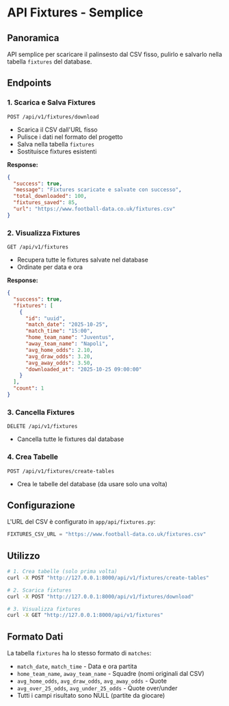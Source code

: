 # API Fixtures - Semplice

## Panoramica
API semplice per scaricare il palinsesto dal CSV fisso, pulirlo e salvarlo nella tabella `fixtures` del database.

## Endpoints

### 1. Scarica e Salva Fixtures
```
POST /api/v1/fixtures/download
```
- Scarica il CSV dall'URL fisso
- Pulisce i dati nel formato del progetto  
- Salva nella tabella `fixtures`
- Sostituisce fixtures esistenti

**Response:**
```json
{
  "success": true,
  "message": "Fixtures scaricate e salvate con successo",
  "total_downloaded": 100,
  "fixtures_saved": 85,
  "url": "https://www.football-data.co.uk/fixtures.csv"
}
```

### 2. Visualizza Fixtures
```
GET /api/v1/fixtures
```
- Recupera tutte le fixtures salvate nel database
- Ordinate per data e ora

**Response:**
```json
{
  "success": true,
  "fixtures": [
    {
      "id": "uuid",
      "match_date": "2025-10-25",
      "match_time": "15:00",
      "home_team_name": "Juventus",
      "away_team_name": "Napoli",
      "avg_home_odds": 2.10,
      "avg_draw_odds": 3.20,
      "avg_away_odds": 3.50,
      "downloaded_at": "2025-10-25 09:00:00"
    }
  ],
  "count": 1
}
```

### 3. Cancella Fixtures
```
DELETE /api/v1/fixtures
```
- Cancella tutte le fixtures dal database

### 4. Crea Tabelle
```
POST /api/v1/fixtures/create-tables
```
- Crea le tabelle del database (da usare solo una volta)

## Configurazione

L'URL del CSV è configurato in `app/api/fixtures.py`:
```python
FIXTURES_CSV_URL = "https://www.football-data.co.uk/fixtures.csv"
```

## Utilizzo

```bash
# 1. Crea tabelle (solo prima volta)
curl -X POST "http://127.0.0.1:8000/api/v1/fixtures/create-tables"

# 2. Scarica fixtures
curl -X POST "http://127.0.0.1:8000/api/v1/fixtures/download"

# 3. Visualizza fixtures
curl -X GET "http://127.0.0.1:8000/api/v1/fixtures"
```

## Formato Dati

La tabella `fixtures` ha lo stesso formato di `matches`:
- `match_date`, `match_time` - Data e ora partita
- `home_team_name`, `away_team_name` - Squadre (nomi originali dal CSV)
- `avg_home_odds`, `avg_draw_odds`, `avg_away_odds` - Quote
- `avg_over_25_odds`, `avg_under_25_odds` - Quote over/under
- Tutti i campi risultato sono NULL (partite da giocare)